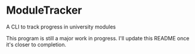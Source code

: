 # ModuleTracker
A CLI to track progress in university modules

This program is still a major work in progress. I'll update this README once it's closer to completion.
